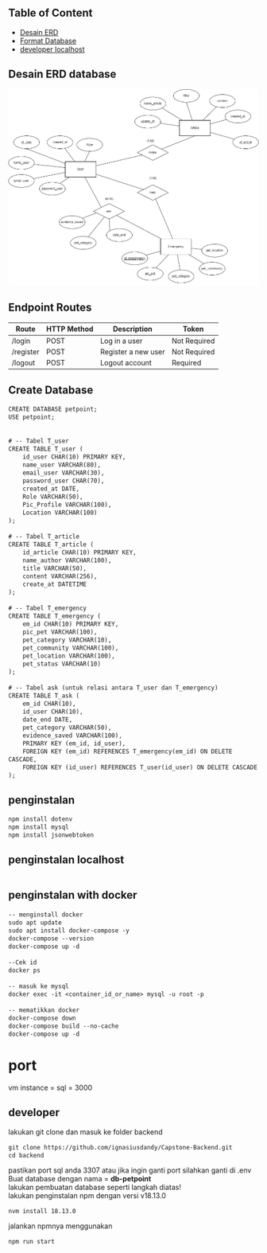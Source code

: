 ## Table of Content
- [Desain ERD](#desain-erd-database)
- [Format Database](#create-database)
- [developer localhost](#developer)

## Desain ERD database
![alt text](https://github.com/ignasiusdandy/Capstone-Backend/blob/master/src/petshop.png?raw=true)


## Endpoint Routes
| Route                  | HTTP Method | Description                 | Token        |
| ---------------------- | ----------- | --------------------------- | ------------ |
| /login                 | POST        | Log in a user               | Not Required |
| /register              | POST        | Register a new user         | Not Required |
| /logout                | POST        | Logout account              | Required     |

## Create Database
```
CREATE DATABASE petpoint;
USE petpoint;


# -- Tabel T_user
CREATE TABLE T_user (
    id_user CHAR(10) PRIMARY KEY,
    name_user VARCHAR(80),
    email_user VARCHAR(30),
    password_user CHAR(70),
    created_at DATE,
    Role VARCHAR(50),
    Pic_Profile VARCHAR(100),
    Location VARCHAR(100)
);

# -- Tabel T_article
CREATE TABLE T_article (
    id_article CHAR(10) PRIMARY KEY,
    name_author VARCHAR(100),
    title VARCHAR(50),
    content VARCHAR(256),
    create_at DATETIME
);

# -- Tabel T_emergency
CREATE TABLE T_emergency (
    em_id CHAR(10) PRIMARY KEY,
    pic_pet VARCHAR(100),
    pet_category VARCHAR(10),
    pet_community VARCHAR(100),
    pet_location VARCHAR(100),
    pet_status VARCHAR(10)
);

# -- Tabel ask (untuk relasi antara T_user dan T_emergency)
CREATE TABLE T_ask (
    em_id CHAR(10),
    id_user CHAR(10),
    date_end DATE,
    pet_category VARCHAR(50),
    evidence_saved VARCHAR(100),
    PRIMARY KEY (em_id, id_user),
    FOREIGN KEY (em_id) REFERENCES T_emergency(em_id) ON DELETE CASCADE,
    FOREIGN KEY (id_user) REFERENCES T_user(id_user) ON DELETE CASCADE
);
```

## penginstalan
```
npm install dotenv
npm install mysql
npm install jsonwebtoken
```

## penginstalan localhost
```

```

## penginstalan with docker
```
-- menginstall docker
sudo apt update
sudo apt install docker-compose -y
docker-compose --version
docker-compose up -d

--Cek id
docker ps

-- masuk ke mysql
docker exec -it <container_id_or_name> mysql -u root -p

-- mematikkan docker
docker-compose down
docker-compose build --no-cache
docker-compose up -d
```

# port
vm instance =
sql = 3000

## developer
lakukan git clone dan masuk ke folder backend
```
git clone https://github.com/ignasiusdandy/Capstone-Backend.git
cd backend
``` 
pastikan port sql anda 3307 atau jika ingin ganti port silahkan ganti di .env <br>
Buat database dengan nama = **db-petpoint** <br>
lakukan pembuatan database seperti langkah diatas! <br>
lakukan penginstalan npm dengan versi v18.13.0 <br>
```
nvm install 18.13.0
```
jalankan npmnya menggunakan
```
npm run start
```